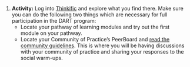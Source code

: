1. **Activity:** Log into [Thinkific](https://dart-program.thinkific.com/) and explore what you find there. Make sure you can do the following two things which are necessary for full participation in the DART program:
    -  Locate your pathway of learning modules and try out the first module on your pathway.
    - Locate your Community of Practice’s PeerBoard and [read the community guidelines](https://dart-program.thinkific.com/pages/communities-of-practice?path=post--1501091728). This is where you will be having discussions with your community of practice and sharing your responses to the social warm-ups.
